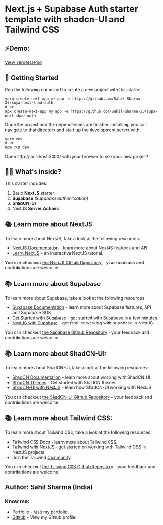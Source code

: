 # Next.js + Supabase Auth starter template with shadcn-UI and Tailwind CSS

## ⚡Demo:

[View Vercel Demo](https://supa-next-shad-auth.vercel.app/)

## 🚀 Getting Started

Run the following command to create a new project with this starter.

```
yarn create next-app my-app -e https://github.com/Sahil-Sharma-23/supa-next-shad-auth
# or
npx create-next-app my-app -e https://github.com/Sahil-Sharma-23/supa-next-shad-auth
```

Once the project and the dependencies are finished installing, you can navigate to that directory and start up the development server with:

```
yarn dev
# or
npm run dev
```

Open http://localhost:3000/ with your browser to see your new project!

## 🤯🧐 What's inside?

This starter includes:

1. Basic **NextJS** starter
2. **Supabase** _(Supabase authentication)_
3. **ShadCN-UI**
4. NextJS **Server Actions**

## 📚 Learn more about NextJS

To learn more about NextJS, take a look at the following resources:

- [NextJS Documentation](https://nextjs.org/docs) - learn more about NextJS features and API.
- [Learn NextJS](https://nextjs.org/learn) - an interactive NextJS tutorial.

You can checkout [the NextJS Github Repository](https://github.com/vercel/next.js) - your feedback and contributions are welcome.

## 📚 Learn more about Supabase

To learn more about Supabase, take a look at the following resources:

- [Supabase Documentation](https://supabase.com/docs) - learn more about Supabase features, API and Supabase SDK.
- [Get Started with Supabase](https://supabase.com/docs/guides/getting-started) - get started with Supabase in a few minutes.
- [NextJS with Supabase](https://supabase.com/docs/guides/getting-started/quickstarts/nextjs) - get familier working with supabase in NextJS.

You can checkout [the Supabase Github Repository]() - your feedback and contributions are welcome.

## 📚 Learn more about ShadCN-UI:

To learn more about ShadCN-UI, take a look at the following resources:

- [ShadCN Documentation](https://ui.shadcn.com/docs) - learn more about working with ShadCN-UI.
- [ShadCN Themes](https://ui.shadcn.com/themes) - Get started with ShadCN themes.
- [ShadCN-UI with NextJS](https://ui.shadcn.com/docs/installation/next) - learn how ShadCN-UI working with NextJS.

You can checkout [the ShadCN-UI Github Repository](https://github.com/shadcn-ui/ui) - your feedback and contributions are welcome.

## 📚 Learn more about Tailwind CSS:

To learn more about Tailwind CSS, take a look at the following resources:

- [Tailwind CSS Docs](https://tailwindcss.com/docs/installation) - learn more about Tailwind CSS.
- [Tailwind with NextJS](https://tailwindcss.com/docs/guides/nextjs) - get started on working with Tailwind CSS in NextJS projects.
- Join the Tailwind [Community](https://github.com/tailwindlabs/tailwindcss/discussions).

You can checkout [the Tailwind CSS Github Repository](https://github.com/tailwindlabs/tailwindcss) - your feedback and contributions are welcome.

## Author: Sahil Sharma (India)

### Know me:

- [Portfolio](https://www.sahilsharma.online) - Visit my portfolio.
- [Github](https://github.com/Sahil-Sharma-23) - View my Github profile.
